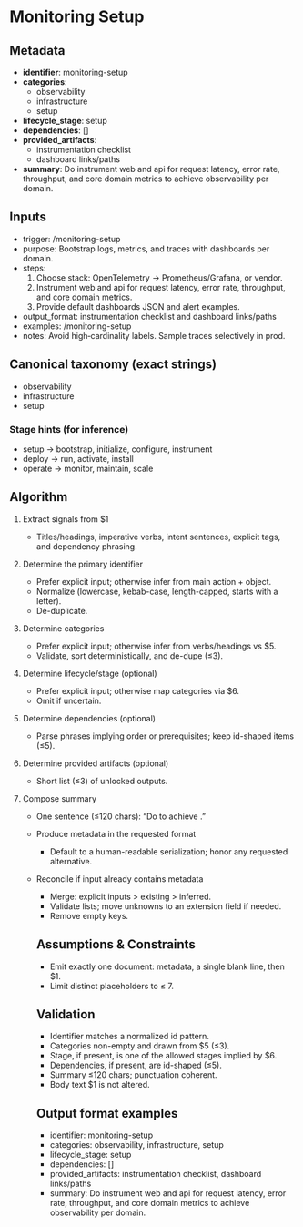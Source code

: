 # Monitoring Setup

## Metadata

- **identifier**: monitoring-setup
- **categories**: 
  - observability
  - infrastructure
  - setup
- **lifecycle_stage**: setup
- **dependencies**: []
- **provided_artifacts**: 
  - instrumentation checklist
  - dashboard links/paths
- **summary**: Do instrument web and api for request latency, error rate, throughput, and core domain metrics to achieve observability per domain.

## Inputs

- trigger: /monitoring-setup
- purpose: Bootstrap logs, metrics, and traces with dashboards per domain.
- steps:
  1. Choose stack: OpenTelemetry → Prometheus/Grafana, or vendor.
  2. Instrument web and api for request latency, error rate, throughput, and core domain metrics.
  3. Provide default dashboards JSON and alert examples.
- output_format: instrumentation checklist and dashboard links/paths
- examples: /monitoring-setup
- notes: Avoid high‑cardinality labels. Sample traces selectively in prod.

## Canonical taxonomy (exact strings)

- observability
- infrastructure
- setup

### Stage hints (for inference)

- setup → bootstrap, initialize, configure, instrument
- deploy → run, activate, install
- operate → monitor, maintain, scale

## Algorithm

1. Extract signals from $1  
   * Titles/headings, imperative verbs, intent sentences, explicit tags, and dependency phrasing.

2. Determine the primary identifier  
   * Prefer explicit input; otherwise infer from main action + object.  
   * Normalize (lowercase, kebab-case, length-capped, starts with a letter).  
   * De-duplicate.

3. Determine categories  
   * Prefer explicit input; otherwise infer from verbs/headings vs $5.  
   * Validate, sort deterministically, and de-dupe (≤3).

4. Determine lifecycle/stage (optional)  
   * Prefer explicit input; otherwise map categories via $6.  
   * Omit if uncertain.

5. Determine dependencies (optional)  
   * Parse phrases implying order or prerequisites; keep id-shaped items (≤5).

6. Determine provided artifacts (optional)  
   * Short list (≤3) of unlocked outputs.

7. Compose summary  
   * One sentence (≤120 chars): “Do <verb> <object> to achieve <outcome>.”

8. Produce metadata in the requested format  
   * Default to a human-readable serialization; honor any requested alternative.

9. Reconcile if input already contains metadata  
   * Merge: explicit inputs > existing > inferred.  
   * Validate lists; move unknowns to an extension field if needed.  
   * Remove empty keys.

## Assumptions & Constraints

- Emit exactly one document: metadata, a single blank line, then $1.
- Limit distinct placeholders to ≤ 7.

## Validation

- Identifier matches a normalized id pattern.
- Categories non-empty and drawn from $5 (≤3).
- Stage, if present, is one of the allowed stages implied by $6.
- Dependencies, if present, are id-shaped (≤5).
- Summary ≤120 chars; punctuation coherent.
- Body text $1 is not altered.

## Output format examples

- identifier: monitoring-setup
- categories: observability, infrastructure, setup
- lifecycle_stage: setup
- dependencies: []
- provided_artifacts: instrumentation checklist, dashboard links/paths
- summary: Do instrument web and api for request latency, error rate, throughput, and core domain metrics to achieve observability per domain.
